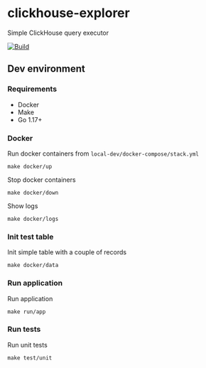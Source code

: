 # clickhouse-explorer
Simple ClickHouse query executor

[![Build](https://github.com/alxzoomer/clickhouse-explorer/actions/workflows/go.yml/badge.svg)](https://github.com/alxzoomer/clickhouse-explorer/actions/workflows/go.yml)

## Dev environment

### Requirements

- Docker 
- Make
- Go 1.17+

### Docker

Run docker containers from `local-dev/docker-compose/stack.yml`

```shell
make docker/up
```

Stop docker containers

```shell
make docker/down
```

Show logs

```shell
make docker/logs
```

### Init test table

Init simple table with a couple of records

```shell
make docker/data
```

### Run application

Run application

```shell
make run/app
```

### Run tests

Run unit tests

```shell
make test/unit
```
